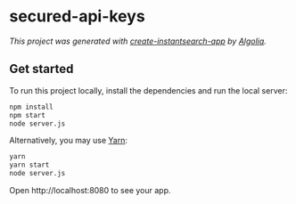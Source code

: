 # secured-api-keys

_This project was generated with [create-instantsearch-app](https://github.com/algolia/create-instantsearch-app) by [Algolia](https://algolia.com)._

## Get started

To run this project locally, install the dependencies and run the local server:

```sh
npm install
npm start
node server.js
```

Alternatively, you may use [Yarn](https://http://yarnpkg.com/):

```sh
yarn
yarn start
node server.js
```

Open http://localhost:8080 to see your app.
